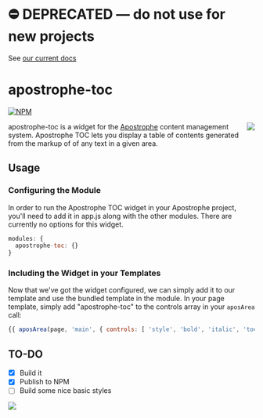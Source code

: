 # ⛔️ **DEPRECATED** — do not use for new projects

See [our current docs](https://docs.apostrophecms.org/)

# apostrophe-toc
[![NPM](https://nodei.co/npm/apostrophe-toc.png?downloads=true&stars=true)](https://nodei.co/npm/apostrophe-toc/)

<a href="http://apostrophenow.org/"><img src="https://raw.github.com/punkave/jquery-bottomless/master/logos/logo-box-madefor.png" align="right" /></a>
apostrophe-toc is a widget for the [Apostrophe](http://github.com/punkave/apostrophe) content management system. Apostrophe TOC lets you display a table of contents generated from the markup of of any text in a given area.

## Usage
### Configuring the Module
In order to run the Apostrophe TOC widget in your Apostrophe project, you'll need to add it in app.js along with the other modules. There are currently no options for this widget.

```js
modules: {
  apostrophe-toc: {}
}
```
### Including the Widget in your Templates
Now that we've got the widget configured, we can simply add it to our template and use the bundled template in the module. In your page template, simply add "apostrophe-toc" to the controls array in your `aposArea` call:
```js
{{ aposArea(page, 'main', { controls: [ 'style', 'bold', 'italic', 'toc' ] } ) }}
```
## TO-DO
- [x] Build it
- [x] Publish to NPM
- [ ] Build some nice basic styles

<a href="http://punkave.com/"><img src="https://raw.github.com/punkave/jquery-bottomless/master/logos/logo-box-builtby.png" /></a>

